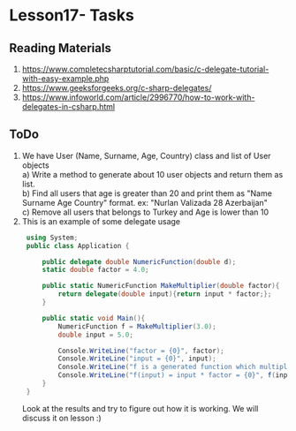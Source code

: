 # Lesson17- Tasks

## Reading Materials
1. https://www.completecsharptutorial.com/basic/c-delegate-tutorial-with-easy-example.php
2. https://www.geeksforgeeks.org/c-sharp-delegates/
3. https://www.infoworld.com/article/2996770/how-to-work-with-delegates-in-csharp.html
   
## ToDo
1. We have User (Name, Surname, Age, Country) class and list of User objects \
   a) Write a method to generate about 10 user objects and return them as list.\
   b) Find all users that age is greater than 20 and print them as "Name Surname Age Country" format. ex: "Nurlan Valizada 28 Azerbaijan" \
   c) Remove all users that belongs to Turkey and Age is lower than 10
2. This is an example of some delegate usage
   ```C#
    using System;
    public class Application { 

        public delegate double NumericFunction(double d);   
        static double factor = 4.0;

        public static NumericFunction MakeMultiplier(double factor){
            return delegate(double input){return input * factor;};
        }

        public static void Main(){
            NumericFunction f = MakeMultiplier(3.0); 
            double input = 5.0;

            Console.WriteLine("factor = {0}", factor);
            Console.WriteLine("input = {0}", input);
            Console.WriteLine("f is a generated function which multiplies its input with factor");
            Console.WriteLine("f(input) = input * factor = {0}", f(input));
        }
    }
   ```
   Look at the results and try to figure out how it is working. We will discuss it on lesson :)